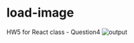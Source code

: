 # load-image
HW5 for React class - Question4
![output](https://user-images.githubusercontent.com/62180097/210017687-752ce94f-e52d-493f-9900-a3bde1bca11d.png)
